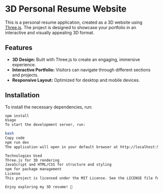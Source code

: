 # 3D Personal Resume Website

This is a personal resume application, created as a 3D website using [Three.js](https://threejs.org/). The project is designed to showcase your portfolio in an interactive and visually appealing 3D format.

## Features

- **3D Design:** Built with Three.js to create an engaging, immersive experience.
- **Interactive Portfolio:** Visitors can navigate through different sections and projects.
- **Responsive Layout:** Optimized for desktop and mobile devices.

## Installation

To install the necessary dependencies, run:

```bash
npm install
Usage
To start the development server, run:

bash
Copy code
npm run dev
The application will open in your default browser at http://localhost:5173

Technologies Used
Three.js for 3D rendering
JavaScript and HTML/CSS for structure and styling
npm for package management
License
This project is licensed under the MIT License. See the LICENSE file for details.

Enjoy exploring my 3D resume! 🎉

